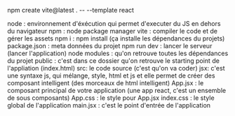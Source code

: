 npm create vite@latest . -- --template react

node : environnement d'éxécution qui permet d'executer du JS en dehors du navigateur
npm : node package manager
vite : compiler le code et de gérer les assets
npm i : npm install (ça installe les dépendances du projets)
package.json : meta données du projet
npm run dev : lancer le serveur (lancer l'application)
node modules : qu'on retrouve toutes les dépendances du projet
public : c'est dans ce dossier qu'on retrouve le starting point de l'appliation (index.html)
src: le code source (c'est qu'on va coder)
jsx: c'est une syntaxe js, qui mélange, style, html et js et elle permet de créer des composant intelligent (des morceaux de html intelligent)
App.jsx : le composant principal de votre application (une app react, c'est un ensemble de sous composants)
App.css : le style pour App.jsx
index.css : le style global de l'application
main.jsx : c'est le point d'entrée de l'application